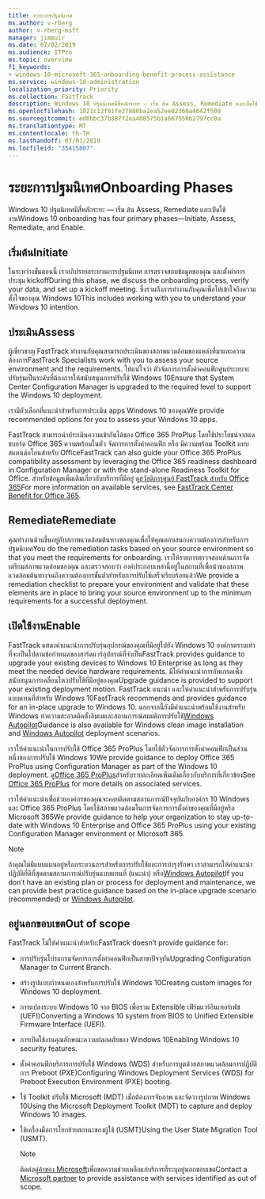 ```yaml
---
title: ระยะการปฐมนิเทศ
ms.author: v-rberg
author: v-rberg-msft
manager: jimmuir
ms.date: 07/02/2019
ms.audience: ITPro
ms.topic: overview
f1_keywords:
- windows-10-microsoft-365-onboarding-benefit-process-assistance
ms.service: windows-10-administration
localization_priority: Priority
ms.collection: FastTrack
description: Windows 10 ปฐมนิเทศมีสี่หลักระยะ — เริ่ม ต้น Assess, Remediate และเปิดใช้งาน
ms.openlocfilehash: 1021c12f01fe27880ba2ea52ee02360a4642f50d
ms.sourcegitcommit: ed0bbc37b887f2ea408575b1a667550b2797cc0a
ms.translationtype: MT
ms.contentlocale: th-TH
ms.lasthandoff: 07/01/2019
ms.locfileid: "35415807"
---
```

# <a name="onboarding-phases"></a><span data-ttu-id="b9238-103">ระยะการปฐมนิเทศ</span><span class="sxs-lookup"><span data-stu-id="b9238-103">Onboarding Phases</span></span>

<span data-ttu-id="b9238-104">Windows 10 ปฐมนิเทศมีสี่หลักระยะ — เริ่ม ต้น Assess, Remediate และเปิดใช้งาน</span><span class="sxs-lookup"><span data-stu-id="b9238-104">Windows 10 onboarding has four primary phases—Initiate, Assess, Remediate, and Enable.</span></span>

## <a name="initiate"></a><span data-ttu-id="b9238-105">เริ่มต้น</span><span class="sxs-lookup"><span data-stu-id="b9238-105">Initiate</span></span>

<span data-ttu-id="b9238-106">ในระหว่างขั้นตอนนี้ เราอภิปรายกระบวนการปฐมนิเทศ การตรวจสอบข้อมูลของคุณ และตั้งค่าการประชุม kickoff</span><span class="sxs-lookup"><span data-stu-id="b9238-106">During this phase, we discuss the onboarding process, verify your data, and set up a kickoff meeting.</span></span> <span data-ttu-id="b9238-107">ซึ่งรวมถึงการทำงานกับคุณเพื่อให้เข้าใจถึงความตั้งใจของคุณ Windows 10</span><span class="sxs-lookup"><span data-stu-id="b9238-107">This includes working with you to understand your Windows 10 intention.</span></span>

## <a name="assess"></a><span data-ttu-id="b9238-108">ประเมิน</span><span class="sxs-lookup"><span data-stu-id="b9238-108">Assess</span></span>

<span data-ttu-id="b9238-109">ผู้เชี่ยวชาญ FastTrack ทำงานกับคุณสามารถประเมินของสภาพแวดล้อมของแหล่งที่มาและความต้องการ</span><span class="sxs-lookup"><span data-stu-id="b9238-109">FastTrack Specialists work with you to assess your source environment and the requirements.</span></span> <span data-ttu-id="b9238-110">ให้แน่ใจว่า ตัวจัดการการตั้งค่าคอนฟิกศูนย์ระบบจะปรับรุ่นเป็นระดับที่ต้องการให้สนับสนุนการปรับใช้ Windows 10</span><span class="sxs-lookup"><span data-stu-id="b9238-110">Ensure that System Center Configuration Manager is upgraded to the required level to support the Windows 10 deployment.</span></span> 

<span data-ttu-id="b9238-111">เรามีตัวเลือกที่แนะนำสำหรับการประเมิน apps Windows 10 ของคุณ</span><span class="sxs-lookup"><span data-stu-id="b9238-111">We provide recommended options for you to assess your Windows 10 apps.</span></span>

<span data-ttu-id="b9238-112">FastTrack สามารถนำประเมินความเข้ากันได้ของ Office 365 ProPlus โดยใช้ประโยชน์จากแดชบอร์ด Office 365 ความพร้อมในตัว จัดการการตั้งค่าคอนฟิก หรือ มีความพร้อม Toolkit แบบสแตนด์อโลนสำหรับ Office</span><span class="sxs-lookup"><span data-stu-id="b9238-112">FastTrack can also guide your Office 365 ProPlus compatibility assessment by leveraging the Office 365 readiness dashboard in Configuration Manager or with the stand-alone Readiness Toolkit for Office.</span></span> <span data-ttu-id="b9238-113">สำหรับข้อมูลเพิ่มเติมเกี่ยวกับบริการที่มีอยู่ ดู[สวัสดิการศูนย์ FastTrack สำหรับ Office 365](O365-fasttrack-benefit-for-office-365.md)</span><span class="sxs-lookup"><span data-stu-id="b9238-113">For more information on available services, see [FastTrack Center Benefit for Office 365](O365-fasttrack-benefit-for-office-365.md).</span></span> 

## <a name="remediate"></a><span data-ttu-id="b9238-114">Remediate</span><span class="sxs-lookup"><span data-stu-id="b9238-114">Remediate</span></span>

<span data-ttu-id="b9238-115">คุณทำงานด้านขึ้นอยู่กับสภาพแวดล้อมต้นทางของคุณเพื่อให้คุณตอบสนองความต้องการสำหรับการปฐมนิเทศ</span><span class="sxs-lookup"><span data-stu-id="b9238-115">You do the remediation tasks based on your source environment so that you meet the requirements for onboarding.</span></span> <span data-ttu-id="b9238-116">เราให้รายการตรวจสอบด้านการจัดเตรียมสภาพแวดล้อมของคุณ และตรวจสอบว่า องค์ประกอบเหล่านี้อยู่ในสถานที่เพื่อนำของสภาพแวดล้อมต้นทางจนถึงความต้องการขั้นต่ำสำหรับการปรับใช้เสร็จเรียบร้อยแล้ว</span><span class="sxs-lookup"><span data-stu-id="b9238-116">We provide a remediation checklist to prepare your environment and validate that these elements are in place to bring your source environment up to the minimum requirements for a successful deployment.</span></span> 

## <a name="enable"></a><span data-ttu-id="b9238-117">เปิดใช้งาน</span><span class="sxs-lookup"><span data-stu-id="b9238-117">Enable</span></span>

<span data-ttu-id="b9238-118">FastTrack แสดงคำแนะนำการปรับรุ่นอุปกรณ์ของคุณที่มีอยู่ไปยัง Windows 10 องค์กรตราบเท่าที่จะเป็นไปตามข้อกำหนดของฮาร์ดแวร์อุปกรณ์ที่จำเป็น</span><span class="sxs-lookup"><span data-stu-id="b9238-118">FastTrack provides guidance to upgrade your existing devices to Windows 10 Enterprise as long as they meet the needed device hardware requirements.</span></span> <span data-ttu-id="b9238-119">มีให้คำแนะนำการอัพเกรดเพื่อสนับสนุนการเคลื่อนไหวปรับใช้ที่มีอยู่ของคุณ</span><span class="sxs-lookup"><span data-stu-id="b9238-119">Upgrade guidance is provided to support your existing deployment motion.</span></span> <span data-ttu-id="b9238-120">FastTrack แนะนำ และให้คำแนะนำสำหรับการปรับรุ่นแบบแทนที่สำหรับ Windows 10</span><span class="sxs-lookup"><span data-stu-id="b9238-120">FastTrack recommends and provides guidance for an in-place upgrade to Windows 10.</span></span> <span data-ttu-id="b9238-121">นอกจากนี้ยังมีคำแนะนำพร้อมใช้งานสำหรับ Windows ทำความสะอาดติดตั้งอิมเมและสถานการณ์สมมติการปรับใช้[Windows Autopilot](EMS-onboarding-phases.md#windows-autopilot)</span><span class="sxs-lookup"><span data-stu-id="b9238-121">Guidance is also available for Windows clean image installation and [Windows Autopilot](EMS-onboarding-phases.md#windows-autopilot) deployment scenarios.</span></span> 

<span data-ttu-id="b9238-122">เราให้คำแนะนำในการปรับใช้ Office 365 ProPlus โดยใช้ตัวจัดการการตั้งค่าคอนฟิกเป็นส่วนหนึ่งของการปรับใช้ Windows 10</span><span class="sxs-lookup"><span data-stu-id="b9238-122">We provide guidance to deploy Office 365 ProPlus using Configuration Manager as part of the Windows 10 deployment.</span></span> <span data-ttu-id="b9238-123">ดู[Office 365 ProPlus](O365-onboarding-and-migration.md#office-365-proplus)สำหรับรายละเอียดเพิ่มเติมเกี่ยวกับบริการที่เกี่ยวข้อง</span><span class="sxs-lookup"><span data-stu-id="b9238-123">See [Office 365 ProPlus](O365-onboarding-and-migration.md#office-365-proplus) for more details on associated services.</span></span>

<span data-ttu-id="b9238-124">เราให้คำแนะนำเพื่อช่วยองค์กรของคุณจะคอยติดตามสถานการณ์ปัจจุบันกับองค์กร 10 Windows และ Office 365 ProPlus โดยใช้สภาพแวดล้อมในการจัดการการตั้งค่าของคุณที่มีอยู่หรือ Microsoft 365</span><span class="sxs-lookup"><span data-stu-id="b9238-124">We provide guidance to help your organization to stay up-to-date with Windows 10 Enterprise and Office 365 ProPlus using your existing Configuration Manager environment or Microsoft 365.</span></span>

> [!NOTE]
> <span data-ttu-id="b9238-125">ถ้าคุณไม่มีแบบแผนอยู่หรือกระบวนการสำหรับการปรับใช้และการบำรุงรักษา เราสามารถให้คำแนะนำปฏิบัติที่ดีที่สุดตามสถานการณ์ปรับรุ่นแบบแทนที่ (แนะนำ) หรือ[Windows Autopilot](EMS-onboarding-phases.md#windows-autopilot)</span><span class="sxs-lookup"><span data-stu-id="b9238-125">If you don’t have an existing plan or process for deployment and maintenance, we can provide best practice guidance based on the in-place upgrade scenario (recommended) or [Windows Autopilot](EMS-onboarding-phases.md#windows-autopilot).</span></span>

## <a name="out-of-scope"></a><span data-ttu-id="b9238-126">อยู่นอกขอบเขต</span><span class="sxs-lookup"><span data-stu-id="b9238-126">Out of scope</span></span>

<span data-ttu-id="b9238-127">FastTrack ไม่ให้คำแนะนำสำหรับ:</span><span class="sxs-lookup"><span data-stu-id="b9238-127">FastTrack doesn’t provide guidance for:</span></span>

- <span data-ttu-id="b9238-128">การปรับรุ่นโปรแกรมจัดการการตั้งค่าคอนฟิกเป็นสาขาปัจจุบัน</span><span class="sxs-lookup"><span data-stu-id="b9238-128">Upgrading Configuration Manager to Current Branch.</span></span>
- <span data-ttu-id="b9238-129">สร้างรูปแบบกำหนดเองสำหรับการปรับใช้ Windows 10</span><span class="sxs-lookup"><span data-stu-id="b9238-129">Creating custom images for Windows 10 deployment.</span></span>
- <span data-ttu-id="b9238-130">การแปลงระบบ Windows 10 จาก BIOS เพื่อรวม Extensible เฟิร์มแวร์อินเทอร์เฟซ (UEFI)</span><span class="sxs-lookup"><span data-stu-id="b9238-130">Converting a Windows 10 system from BIOS to Unified Extensible Firmware Interface (UEFI).</span></span>
- <span data-ttu-id="b9238-131">การเปิดใช้งานคุณลักษณะความปลอดภัยของ Windows 10</span><span class="sxs-lookup"><span data-stu-id="b9238-131">Enabling Windows 10 security features.</span></span> 
- <span data-ttu-id="b9238-132">ตั้งค่าคอนฟิกบริการการปรับใช้ Windows (WDS) สำหรับการบูตด้วยสภาพแวดล้อมการปฏิบัติการ Preboot (PXE)</span><span class="sxs-lookup"><span data-stu-id="b9238-132">Configuring Windows Deployment Services (WDS) for Preboot Execution Environment (PXE) booting.</span></span>
- <span data-ttu-id="b9238-133">ใช้ Toolkit ปรับใช้ Microsoft (MDT) เมื่อต้องการจับภาพ และจัดวางรูปภาพ Windows 10</span><span class="sxs-lookup"><span data-stu-id="b9238-133">Using the Microsoft Deployment Toolkit (MDT) to capture and deploy Windows 10 images.</span></span>
- <span data-ttu-id="b9238-134">ใช้เครื่องมือการโยกย้ายสถานะของผู้ใช้ (USMT)</span><span class="sxs-lookup"><span data-stu-id="b9238-134">Using the User State Migration Tool (USMT).</span></span>

  > [!NOTE]
  > <span data-ttu-id="b9238-135">ติดต่อ[คู่ค้าของ Microsoft](https://go.microsoft.com/fwlink/?linkid=2080150)เพื่อขอความช่วยเหลือแก่บริการที่ระบุอยู่นอกขอบเขต</span><span class="sxs-lookup"><span data-stu-id="b9238-135">Contact a [Microsoft partner](https://go.microsoft.com/fwlink/?linkid=2080150) to provide assistance with services identified as out of scope.</span></span>

 